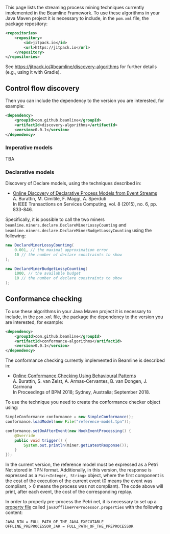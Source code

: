 This page lists the streaming process mining techniques currently implemented in the Beamline Framework.
To use these algorithms in your Java Maven project it is necessary to include, in the `pom.xml` file, the package repository:
```xml
<repositories>
    <repository>
        <id>jitpack.io</id>
        <url>https://jitpack.io</url>
    </repository>
</repositories>
```
See <https://jitpack.io/#beamline/discovery-algorithms> for further details (e.g., using it with Gradle).


## Control flow discovery

Then you can include the dependency to the version you are interested, for example:
```xml
<dependency>
    <groupId>com.github.beamline</groupId>
    <artifactId>discovery-algorithms</artifactId>
    <version>0.0.1</version>
</dependency>
```


### Imperative models

TBA


### Declarative models

Discovery of Declare models, using the techniques described in:

- [Online Discovery of Declarative Process Models from Event Streams](https://andrea.burattin.net/publications/2015-tsc)  
A. Burattin, M. Cimitile, F. Maggi, A. Sperduti  
In IEEE Transactions on Services Computing, vol. 8 (2015), no. 6, pp. 833-846.

Specifically, it is possible to call the two miners `beamline.miners.declare.DeclareMinerLossyCounting` and `beamline.miners.declare.DeclareMinerBudgetLossyCounting` using the following:

```java
new DeclareMinerLossyCounting(
	0.001, // the maximal approximation error
	10 // the number of declare constraints to show
);
```
```java
new DeclareMinerBudgetLossyCounting(
	1000, // the available budget
	10 // the number of declare constraints to show
);
```


## Conformance checking

To use these algorithms in your Java Maven project it is necessary to include, in the `pom.xml` file, the package the dependency to the version you are interested, for example:
```xml
<dependency>
    <groupId>com.github.beamline</groupId>
    <artifactId>conformance-algorithms</artifactId>
    <version>0.0.1</version>
</dependency>
```

The conformance checking currently implemented in Beamline is described in:

- [Online Conformance Checking Using Behavioural Patterns](https://andrea.burattin.net/publications/2018-bpm)  
A. Burattin, S. van Zelst, A. Armas-Cervantes, B. van Dongen, J. Carmona  
In Proceedings of BPM 2018; Sydney, Australia; September 2018.

To use the technique you need to create the conformance checker object using:

```java
SimpleConformance conformance = new SimpleConformance();
conformance.loadModel(new File("reference-model.tpn"));

conformance.setOnAfterEvent(new HookEventProcessing() {
	@Override
	public void trigger() {
		System.out.println(miner.getLatestResponse());
	}
});
```

In the current version, the reference model must be expressed as a Petri Net stored in TPN format. Additionally, in this version, the response is expressed as a `Pair<Integer, String>` object, where the first component is the cost of the execution of the current event (0 means the event was compliant, > 0 means the process was not compliant). The code above will print, after each event, the cost of the corresponding replay.

In order to properly pre-process the Petri net, it is necessary to set up a [property file](https://en.wikipedia.org/wiki/.properties) called `javaOfflinePreProcessor.properties` with the following content:

```properties
JAVA_BIN = FULL_PATH_OF_THE_JAVA_EXECUTABLE
OFFLINE_PREPROCESSOR_JAR = FULL_PATH_OF_THE_PREPROCESSOR
```